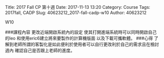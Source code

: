 Title: 2017 Fall CP 第十週
Date: 2017-11-13 13:20
Category: Course
Tags: 2017fall, CADP
Slug: 40623212_2017-fall-cadp-w10
Author: 40623212

W10

<!-- PELICAN_END_SUMMARY -->

###課程內容
更改近端開啟系統內的設定 使其打開進端系統時可以同時開啟自己的leo 和使用eric6建立將來要製作的計算機版面 以及下載可攜軟體。
###心得
了解到老師所謂的客製化是如此便利於使用者可以自行更改利於自己的需求且在檢討週內 確認自己是否跟上老師的進度。
